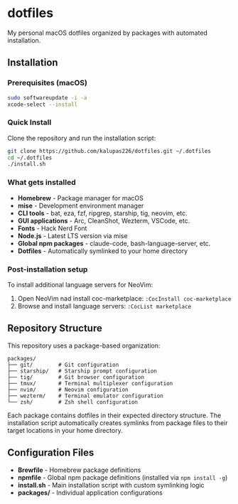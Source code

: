 # dotfiles

My personal macOS dotfiles organized by packages with automated installation.

## Installation

### Prerequisites (macOS)
```bash
sudo softwareupdate -i -a
xcode-select --install
```

### Quick Install
Clone the repository and run the installation script:

```bash
git clone https://github.com/kalupas226/dotfiles.git ~/.dotfiles
cd ~/.dotfiles
./install.sh
```

### What gets installed
- **Homebrew** - Package manager for macOS
- **mise** - Development environment manager
- **CLI tools** - bat, eza, fzf, ripgrep, starship, tig, neovim, etc.
- **GUI applications** - Arc, CleanShot, Wezterm, VSCode, etc.
- **Fonts** - Hack Nerd Font
- **Node.js** - Latest LTS version via mise
- **Global npm packages** - claude-code, bash-language-server, etc.
- **Dotfiles** - Automatically symlinked to your home directory

### Post-installation setup

To install additional language servers for NeoVim:

1. Open NeoVim nad install coc-marketplace: `:CocInstall coc-marketplace`
2. Browse and install language servers: `:CocList marketplace`

## Repository Structure

This repository uses a package-based organization:

```
packages/
├── git/        # Git configuration
├── starship/   # Starship prompt configuration  
├── tig/        # Git browser configuration
├── tmux/       # Terminal multiplexer configuration
├── nvim/       # Neovim configuration
├── wezterm/    # Terminal emulator configuration
└── zsh/        # Zsh shell configuration
```

Each package contains dotfiles in their expected directory structure. The installation script automatically creates symlinks from package files to their target locations in your home directory.

## Configuration Files

- **Brewfile** - Homebrew package definitions
- **npmfile** - Global npm package definitions (installed via `npm install -g`)
- **install.sh** - Main installation script with custom symlinking logic
- **packages/** - Individual application configurations


